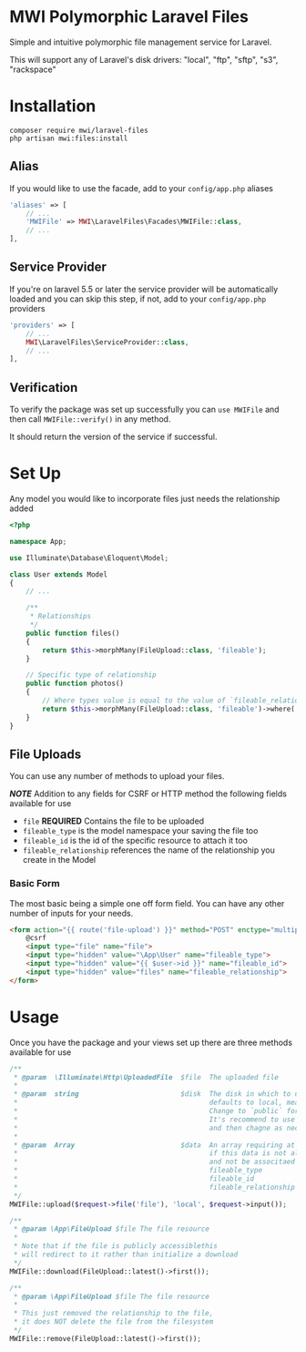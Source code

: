 # MWI Polymorphic Laravel Files
Simple and intuitive polymorphic file management service for Laravel.

This will support any of Laravel's disk drivers: "local", "ftp", "sftp", "s3", "rackspace"

# Installation
```shell
composer require mwi/laravel-files
php artisan mwi:files:install
```

## Alias
If you would like to use the facade, add to your `config/app.php` aliases
```php
'aliases' => [
    // ...
    'MWIFile' => MWI\LaravelFiles\Facades\MWIFile::class,
    // ...
],
```

## Service Provider
If you're on laravel 5.5 or later the service provider will be automatically loaded and you can skip this step, if not, add to your `config/app.php` providers
```php
'providers' => [
    // ...
    MWI\LaravelFiles\ServiceProvider::class,
    // ...
],
```

## Verification
To verify the package was set up successfully you can `use MWIFile` and then call `MWIFile::verify()` in any method.

It should return the version of the service if successful.

# Set Up
Any model you would like to incorporate files just needs the relationship added
```php
<?php

namespace App;

use Illuminate\Database\Eloquent\Model;

class User extends Model
{
    // ...

    /**
     * Relationships
     */
    public function files()
    {
        return $this->morphMany(FileUpload::class, 'fileable');
    }

    // Specific type of relationship
    public function photos()
    {
        // Where types value is equal to the value of `fileable_relationship` when saving
        return $this->morphMany(FileUpload::class, 'fileable')->where('type', 'photos');
    }
}
```

## File Uploads
You can use any number of methods to upload your files.

__*NOTE*__ Addition to any fields for CSRF or HTTP method the following fields available for use

  - `file` **REQUIRED** Contains the file to be uploaded
  - `fileable_type` is the model namespace your saving the file too
  - `fileable_id` is the id of the specific resource to attach it too
  - `fileable_relationship` references the name of the relationship you create in the Model

### Basic Form
The most basic being a simple one off form field. You can have any other number of inputs for your needs.
```html
<form action="{{ route('file-upload') }}" method="POST" enctype="multipart/form-data">
    @csrf
    <input type="file" name="file">
    <input type="hidden" value="\App\User" name="fileable_type">
    <input type="hidden" value="{{ $user->id }}" name="fileable_id">
    <input type="hidden" value="files" name="fileable_relationship">
</form>
```

# Usage
Once you have the package and your views set up there are three methods available for use
```php
/**
 * @param  \Illuminate\Http\UploadedFile  $file  The uploaded file
 *
 * @param  string                         $disk  The disk in which to upload the file too,
 *                                               defaults to local, meaning it will not be publicly accessible.
 *                                               Change to `public` for public files like profile photos.
 *                                               It's recommend to use `config('filesystems.default')` as a standard
 *                                               and then chagne as necessary for specific use cases
 *
 * @param  Array                          $data  An array requiring at least the following data, note that
 *                                               if this data is not all present it will simply upload the file
 *                                               and not be associtaed to a specific model:
 *                                               fileable_type
 *                                               fileable_id
 *                                               fileable_relationship
 */
MWIFile::upload($request->file('file'), 'local', $request->input());

/**
 * @param \App\FileUpload $file The file resource
 *
 * Note that if the file is publicly accessiblethis
 * will redirect to it rather than initialize a download
 */
MWIFile::download(FileUpload::latest()->first());

/**
 * @param \App\FileUpload $file The file resource
 *
 * This just removed the relationship to the file,
 * it does NOT delete the file from the filesystem
 */
MWIFile::remove(FileUpload::latest()->first());
```